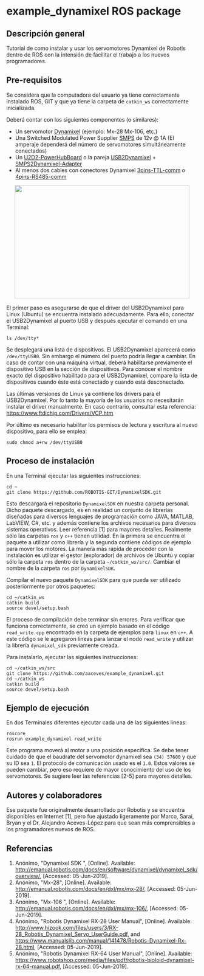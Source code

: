 # example_dynamixel ROS package

## Descripción general
Tutorial de como instalar y usar los servomotores Dynamixel de Robotis dentro de ROS con la intensión de facilitar el trabajo a los nuevos programadores.

## Pre-requisitos
Se considera que la computadora del usuario ya tiene correctamente instalado ROS, GIT y que ya tiene la carpeta de `catkin_ws` correctamente inicializada.

Deberá contar con los siguientes componentes (o similares):
* Un servomotor [Dynamixel](http://www.robotis.us/dynamixel/) (ejemplo: Mx-28 Mx-106, etc.)
* Una Switched Modulated Power Supplier [SMPS](https://www.trossenrobotics.com/p/power-supply-12vdc-5a.aspx) de 12v @ 1A (El amperaje dependerá del número de servomotores simultáneamente conectados)
* Un [U2D2-PowerHubBoard](http://emanual.robotis.com/docs/en/parts/interface/u2d2_power_hub/) o la pareja [USB2Dynamixel](http://emanual.robotis.com/docs/en/parts/interface/usb2dynamixel/) + [SMPS2Dynamixel-Adapter](https://www.trossenrobotics.com/store/p/5886-SMPS2Dynamixel-Adapter.aspx)
* Al menos dos cables con conectores Dynamixel [3pins-TTL-comm](https://www.trossenrobotics.com/bioloid-servo-sensor-cables.aspx) o [4pins-RS485-comm](https://www.trossenrobotics.com/store/p/6264-Dynamixel-240mm-4-Pin-Cable-10-Pack.aspx)

<p align="center">
  <img width="460" height="300" src="https://images-na.ssl-images-amazon.com/images/I/712FNMH9KPL._SL1280_.jpg">
</p>

El primer paso es asegurarse de que el driver del USB2Dynamixel para Linux (Ubuntu) se encuentra instalado adecuadamente. Para ello, conectar el USB2Dynamixel al puerto USB y después ejecutar el comando en una Terminal:
```
ls /dev/tty* 
```

Se desplegará una lista de dispositivos. El USB2Dynamixel aparecerá como `/dev/ttyUSB0`. Sin embargo el número del puerto podría llegar a cambiar. En caso de contar con una máquina virtual, deberá habilitarse previamente el dispositivo USB en la sección de dispositivos. Para conocer el nombre exacto del dispositivo habilitado para el USB2Dynamixel, compare la lista de dispositivos cuando éste está conectado y cuando está desconectado.

Las últimas versiones de Linux ya contiene los drivers para el USB2Dynamixel. Por lo tanto la mayoría de los usuarios no necesitarán instalar el driver manualmente. En caso contrario, consultar esta referencia: https://www.ftdichip.com/Drivers/VCP.htm

Por último es necesario habilitar los permisos de lectura y escritura al nuevo dispositivo, para ello se emplea:
```
sudo chmod a+rw /dev/ttyUSB0 
```
   

## Proceso de instalación
En una Terminal ejecutar las siguientes instrucciones:
```
cd ~
git clone https://github.com/ROBOTIS-GIT/DynamixelSDK.git
```

Esto descargará el repositorio `DynamixelSDK` en nuestra carpeta personal. Dicho paquete descargado, es en realidad un conjunto de librerías diseñadas para diversos lenguajes de programación como JAVA, MATLAB, LabVIEW, C#, etc. y además contiene los archivos necesarios para diversos sistemas operativos. Leer referencia [1] para mayores detalles. Realmente sólo las carpetas  `ros` y `c++` tienen utilidad. En la primera se encuentra el paquete a utilizar como librería y la segunda contiene códigos de ejemplo para mover los motores. La manera más rápida de proceder con la instalación es utilizar el gestor (explorador) de archivos de  Ubuntu y copiar sólo la carpeta `ros` dentro de la carpeta `~/catkin_ws/src/`. Cambiar el nombre de la carpeta `ros`  por  `DynamixelSDK`.

Compilar el nuevo paquete `DynamixelSDK` para que pueda ser utilizado posteriormente por otros paquetes:
```
cd ~/catkin_ws
catkin build
source devel/setup.bash
```

El proceso de compilación debe terminar sin errores. Para verificar que funciona correctamente, se creó un ejemplo basado en el código `read_write.cpp` encontrado en la carpeta de ejemplos para `linux` en `c++`. A este código se le agregaron líneas para lanzar el nodo `read_write` y utilizar la librería `dynamixel_sdk` previamente creada. 

Para instalarlo, ejecutar las siguientes instrucciones: 
```
cd ~/catkin_ws/src
git clone https://github.com/aaceves/example_dynamixel.git
cd ~/catkin_ws
catkin build
source devel/setup.bash
```

## Ejemplo de ejecución
En dos Terminales diferentes ejecutar cada una de las siguientes lineas:
```
roscore
rosrun example_dynamixel read_write
```

Este programa moverá al motor a una posición específica. Se debe tener cuidado de que el baudrate del servomotor dynamixel sea `(34) 57600` y que su ID sea `1`. El protocolo de comunicación usado es el `1.0`. Estos valores se pueden cambiar, pero eso requiere de mayor conocimiento del uso de los servomotores. Se sugiere leer las referencias [2-5] para mayores detalles.

## Autores y colaboradores
Ese paquete fue originalmente desarrollado por Robotis y se encuentra disponibles en Internet [1], pero fue ajustado ligeramente por Marco, Sarai, Bryan y el Dr. Alejandro Aceves-López para que sean más comprensibles a los programadores nuevos de ROS.

## Referencias

1. Anónimo, "Dynamixel SDK ", [Online]. Available: http://emanual.robotis.com/docs/en/software/dynamixel/dynamixel_sdk/overview/, [Accessed: 05-Jun-2019].
2. Anónimo, "Mx-28", [Online]. Available: http://emanual.robotis.com/docs/en/dxl/mx/mx-28/, [Accessed: 05-Jun-2019].
3. Anónimo, "Mx-106 ", [Online]. Available: http://emanual.robotis.com/docs/en/dxl/mx/mx-106/, [Accessed: 05-Jun-2019].
4. Anónimo, "Robotis Dynamixel RX-28 User Manual", [Online]. Available: http://www.hizook.com/files/users/3/RX-28_Robotis_Dynamixel_Servo_UserGuide.pdf, and https://www.manualslib.com/manual/141478/Robotis-Dynamixel-Rx-28.html, [Accessed: 05-Jun-2019].
5. Anónimo, "Robotis Dynamixel RX-64 User Manual", [Online]. Available: https://www.robotshop.com/media/files/pdf/robotis-bioloid-dynamixel-rx-64-manual.pdf, [Accessed: 05-Jun-2019].
